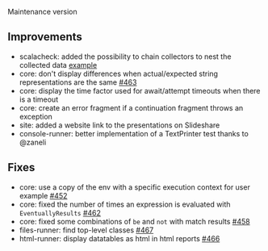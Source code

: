 Maintenance version

## Improvements

 * scalacheck: added the possibility to chain collectors to nest the collected data [example](https://gist.github.com/etorreborre/d53d379e92513c8d5d3d6a159a2fdeeb)
 * core: don't display differences when actual/expected string representations are the same [#463](http://github.com/etorreborre/specs2/issues/463)
 * core: display the time factor used for await/attempt timeouts when there is a timeout
 * core: create an error fragment if a continuation fragment throws an exception  
 * site: added a website link to the presentations on Slideshare
 * console-runner: better implementation of a TextPrinter test thanks to @zaneli

## Fixes

 * core: use a copy of the env with a specific execution context for user example [#452](http://github.com/etorreborre/specs2/issues/452)
 * core: fixed the number of times an expression is evaluated with `EventuallyResults` [#462](http://github.com/etorreborre/specs2/issues/462)
 * core: fixed some combinations of `be` and `not` with match results [#458](http://github.com/etorreborre/specs2/issues/458)
 * files-runner: find top-level classes [#467](http://github.com/etorreborre/specs2/issues/467)
 * html-runner: display datatables as html in html reports [#466](http://github.com/etorreborre/specs2/issues/466)
 
